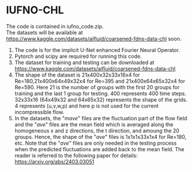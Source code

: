 # IUFNO-CHL
The code is contained in iufno_code.zip.  
The datasets will be available at https://www.kaggle.com/datasets/aifluid/coarsened-fdns-data-chl soon.   
1. The code is for the implicit U-Net enhanced Fourier Neural Operator. 
2. Pytorch and scipy are required for running this code.
3. The dataset for training and testing can be downloaded at https://www.kaggle.com/datasets/aifluid/coarsened-fdns-data-chl
4. The shape of the dataset is 21x400x32x33x16x4 for Re=180,21x400x64x49x32x4 for Re=395 and 21x400x64x65x32x4 for Re=590. Here 21 is the number of groups with the first 20 groups for training and the last 1 group for testing. 400 represents 400 time steps. 32x33x16 (64x49x32 and 64x65x32) represents the shape of the grids. 4 represents (u,v,w,p) and here p is not used for the current incompressible flow.
5. In the datasets, the "*mave*" files are the fluctuation part of the flow field and the "*ave*" files are the mean field which is averaged along the homogeneous x and z directions, the t direction, and amoung the 20 groups. Hence, the shape of the "*ave*" files is 1x1x1x33x1x4 for Re=180, etc. 
Note that the "*ave*" files are only needed in the testing process when the predicted fluctuations are added back to the mean field. The reader is referred to the following paper for details:
https://arxiv.org/abs/2403.03051
